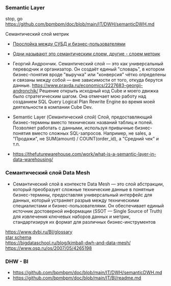 ### Semantic Layer
stop, go https://github.com/bpmbpm/doc/blob/main/IT/DWH/semanticDWH.md

Семантический слой метрик
- [Прослойка между СУБД и бизнес-пользователями](https://habr.com/ru/companies/otus/articles/732066/)
- [Одни называют это семантическим слоем, другие - слоем метрик](https://datafinder.ru/products/semanticheskiy-sloy-chto-eto-takoe-i-kakim-dolzhen-byt)
- Георгий Андрончик. Семантический слой — это как универсальный переводчик и организатор. Он создаёт единый "словарь", в котором бизнес-понятия вроде "выручка" или "конверсия" чётко определены и связаны между собой — вне зависимости от того, откуда берутся данные. https://www.pravda.ru/economics/2227683-georgii-andronchik/  Решение открыть исходный код Cube и моего движка было стратегическим шагом. Она отмечает мою работу над созданием SQL Query Logical Plan Rewrite Engine во время моей деятельности в компании Cube Dev.

- Semantic Layer (Семантический слой) Слой, предоставляющий бизнес-термины вместо технических названий таблиц и полей. Позволяет работать с данными, используя привычные бизнес-понятия вместо сложных SQL-запросов. Например, не sales, а "Продажи", не SUM(amount) / COUNT(order_id), а "Средний чек" и т.п.
- https://thefuturewarehouse.com/work/what-is-a-semantic-layer-in-data-warehousing/

### Семантический слой Data Mesh
- Семантический слой в контексте Data Mesh — это слой абстракции, который преобразует сложные технические данные в понятные бизнес-термины, предоставляя универсальный интерфейс для данных, который устраняет разрыв между техническими специалистами и бизнес-пользователями. Он обеспечивает единый источник достоверной информации (SSOT — Single Source of Truth) для извлечения ключевых наборов данных и метрик, стандартизируя их формат для различных бизнес-инструментов

https://www.dvbi.ru/BI/glossary  
[star schema](https://ru.wikipedia.org/wiki/%D0%A1%D1%85%D0%B5%D0%BC%D0%B0_%D0%B7%D0%B2%D0%B5%D0%B7%D0%B4%D1%8B)  
https://bigdataschool.ru/blog/kimball-dwh-and-data-mesh/  
https://www.osp.ru/os/2007/05/4265198

### DHW - BI
- https://github.com/bpmbpm/doc/blob/main/IT/DWH/semanticDWH.md
- https://github.com/bpmbpm/doc/blob/main/IT/BI/readme.md
